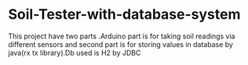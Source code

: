 # Soil-Tester-with-database-system
This project have two parts .Arduino part is for taking soil readings via different sensors and second part is for storing values in database by java(rx tx library).Db used is H2 by JDBC
